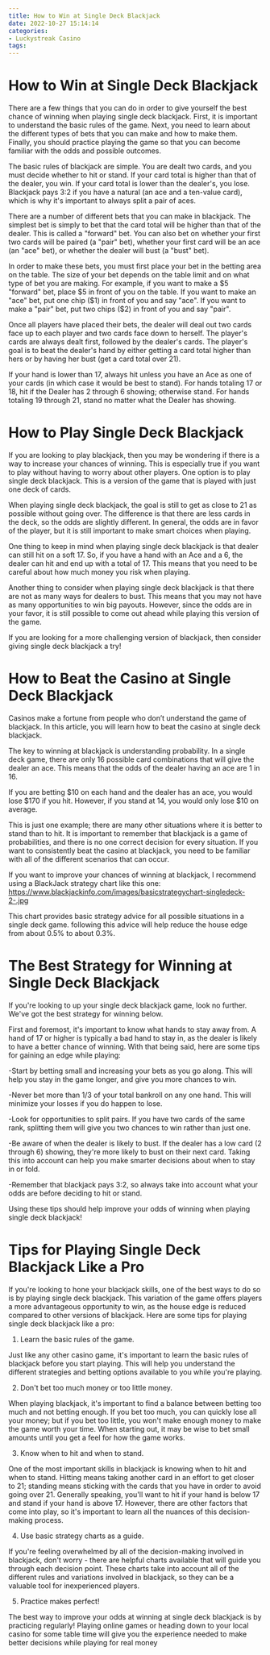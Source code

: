 ```yaml
---
title: How to Win at Single Deck Blackjack 
date: 2022-10-27 15:14:14
categories:
- Luckystreak Casino
tags:
---
```



#  How to Win at Single Deck Blackjack 

There are a few things that you can do in order to give yourself the best chance of winning when playing single deck blackjack. First, it is important to understand the basic rules of the game. Next, you need to learn about the different types of bets that you can make and how to make them. Finally, you should practice playing the game so that you can become familiar with the odds and possible outcomes.

The basic rules of blackjack are simple. You are dealt two cards, and you must decide whether to hit or stand. If your card total is higher than that of the dealer, you win. If your card total is lower than the dealer's, you lose. Blackjack pays 3:2 if you have a natural (an ace and a ten-value card), which is why it's important to always split a pair of aces.

There are a number of different bets that you can make in blackjack. The simplest bet is simply to bet that the card total will be higher than that of the dealer. This is called a "forward" bet. You can also bet on whether your first two cards will be paired (a "pair" bet), whether your first card will be an ace (an "ace" bet), or whether the dealer will bust (a "bust" bet).

In order to make these bets, you must first place your bet in the betting area on the table. The size of your bet depends on the table limit and on what type of bet you are making. For example, if you want to make a $5 "forward" bet, place $5 in front of you on the table. If you want to make an "ace" bet, put one chip ($1) in front of you and say "ace". If you want to make a "pair" bet, put two chips ($2) in front of you and say "pair".

Once all players have placed their bets, the dealer will deal out two cards face up to each player and two cards face down to herself. The player's cards are always dealt first, followed by the dealer's cards. The player's goal is to beat the dealer's hand by either getting a card total higher than hers or by having her bust (get a card total over 21).

If your hand is lower than 17, always hit unless you have an Ace as one of your cards (in which case it would be best to stand). For hands totaling 17 or 18, hit if the Dealer has 2 through 6 showing; otherwise stand. For hands totaling 19 through 21, stand no matter what the Dealer has showing.

#  How to Play Single Deck Blackjack 

If you are looking to play blackjack, then you may be wondering if there is a way to increase your chances of winning. This is especially true if you want to play without having to worry about other players. One option is to play single deck blackjack. This is a version of the game that is played with just one deck of cards.

When playing single deck blackjack, the goal is still to get as close to 21 as possible without going over. The difference is that there are less cards in the deck, so the odds are slightly different. In general, the odds are in favor of the player, but it is still important to make smart choices when playing.

One thing to keep in mind when playing single deck blackjack is that dealer can still hit on a soft 17. So, if you have a hand with an Ace and a 6, the dealer can hit and end up with a total of 17. This means that you need to be careful about how much money you risk when playing.

Another thing to consider when playing single deck blackjack is that there are not as many ways for dealers to bust. This means that you may not have as many opportunities to win big payouts. However, since the odds are in your favor, it is still possible to come out ahead while playing this version of the game.

If you are looking for a more challenging version of blackjack, then consider giving single deck blackjack a try!

#  How to Beat the Casino at Single Deck Blackjack 

Casinos make a fortune from people who don’t understand the game of blackjack. In this article, you will learn how to beat the casino at single deck blackjack.

The key to winning at blackjack is understanding probability. In a single deck game, there are only 16 possible card combinations that will give the dealer an ace. This means that the odds of the dealer having an ace are 1 in 16.

If you are betting $10 on each hand and the dealer has an ace, you would lose $170 if you hit. However, if you stand at 14, you would only lose $10 on average. 

This is just one example; there are many other situations where it is better to stand than to hit. It is important to remember that blackjack is a game of probabilities, and there is no one correct decision for every situation. If you want to consistently beat the casino at blackjack, you need to be familiar with all of the different scenarios that can occur.

If you want to improve your chances of winning at blackjack, I recommend using a BlackJack strategy chart like this one: 
https://www.blackjackinfo.com/images/basicstrategychart-singledeck-2-.jpg

This chart provides basic strategy advice for all possible situations in a single deck game. following this advice will help reduce the house edge from about 0.5% to about 0.3%.

#  The Best Strategy for Winning at Single Deck Blackjack 

If you're looking to up your single deck blackjack game, look no further. We've got the best strategy for winning below. 

First and foremost, it's important to know what hands to stay away from. A hand of 17 or higher is typically a bad hand to stay in, as the dealer is likely to have a better chance of winning. With that being said, here are some tips for gaining an edge while playing: 

-Start by betting small and increasing your bets as you go along. This will help you stay in the game longer, and give you more chances to win. 

-Never bet more than 1/3 of your total bankroll on any one hand. This will minimize your losses if you do happen to lose. 

-Look for opportunities to split pairs. If you have two cards of the same rank, splitting them will give you two chances to win rather than just one. 

-Be aware of when the dealer is likely to bust. If the dealer has a low card (2 through 6) showing, they're more likely to bust on their next card. Taking this into account can help you make smarter decisions about when to stay in or fold. 

-Remember that blackjack pays 3:2, so always take into account what your odds are before deciding to hit or stand. 

Using these tips should help improve your odds of winning when playing single deck blackjack!

#  Tips for Playing Single Deck Blackjack Like a Pro

If you're looking to hone your blackjack skills, one of the best ways to do so is by playing single deck blackjack. This variation of the game offers players a more advantageous opportunity to win, as the house edge is reduced compared to other versions of blackjack. Here are some tips for playing single deck blackjack like a pro:

1. Learn the basic rules of the game.

Just like any other casino game, it's important to learn the basic rules of blackjack before you start playing. This will help you understand the different strategies and betting options available to you while you're playing.

2. Don't bet too much money or too little money.

When playing blackjack, it's important to find a balance between betting too much and not betting enough. If you bet too much, you can quickly lose all your money; but if you bet too little, you won't make enough money to make the game worth your time. When starting out, it may be wise to bet small amounts until you get a feel for how the game works.

3. Know when to hit and when to stand.

One of the most important skills in blackjack is knowing when to hit and when to stand. Hitting means taking another card in an effort to get closer to 21; standing means sticking with the cards that you have in order to avoid going over 21. Generally speaking, you'll want to hit if your hand is below 17 and stand if your hand is above 17. However, there are other factors that come into play, so it's important to learn all the nuances of this decision-making process.

4. Use basic strategy charts as a guide.

If you're feeling overwhelmed by all of the decision-making involved in blackjack, don't worry - there are helpful charts available that will guide you through each decision point. These charts take into account all of the different rules and variations involved in blackjack, so they can be a valuable tool for inexperienced players.

5. Practice makes perfect!


The best way to improve your odds at winning at single deck blackjack is by practicing regularly! Playing online games or heading down to your local casino for some table time will give you the experience needed to make better decisions while playing for real money